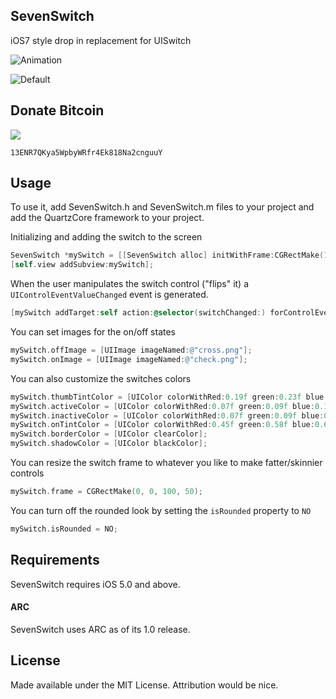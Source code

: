 ## SevenSwitch

iOS7 style drop in replacement for UISwitch

![Animation](https://raw.github.com/bvogelzang/SevenSwitch/master/ExampleImages/example.gif)

![Default](https://raw.github.com/bvogelzang/SevenSwitch/master/ExampleImages/example.png)

## Donate Bitcoin

<a href="bitcoin:13ENR7QKya5WpbyWRfr4Ek818Na2cnguuY?label=SevenSwitch">
  <img src="https://raw.github.com/bvogelzang/SevenSwitch/master/ExampleImages/donate.png" >
</a>

`13ENR7QKya5WpbyWRfr4Ek818Na2cnguuY`

## Usage

To use it, add SevenSwitch.h and SevenSwitch.m files to your project and add the QuartzCore framework to your project.

Initializing and adding the switch to the screen

```objective-c
SevenSwitch *mySwitch = [[SevenSwitch alloc] initWithFrame:CGRectMake(10, 10, 50, 30)];
[self.view addSubview:mySwitch];
```

When the user manipulates the switch control ("flips" it) a `UIControlEventValueChanged` event is generated.

```objective-c
[mySwitch addTarget:self action:@selector(switchChanged:) forControlEvents:UIControlEventValueChanged];
```

You can set images for the on/off states

```objective-c
mySwitch.offImage = [UIImage imageNamed:@"cross.png"];
mySwitch.onImage = [UIImage imageNamed:@"check.png"];
```

You can also customize the switches colors

```objective-c
mySwitch.thumbTintColor = [UIColor colorWithRed:0.19f green:0.23f blue:0.33f alpha:1.00f];
mySwitch.activeColor = [UIColor colorWithRed:0.07f green:0.09f blue:0.11f alpha:1.00f];
mySwitch.inactiveColor = [UIColor colorWithRed:0.07f green:0.09f blue:0.11f alpha:1.00f];
mySwitch.onTintColor = [UIColor colorWithRed:0.45f green:0.58f blue:0.67f alpha:1.00f];
mySwitch.borderColor = [UIColor clearColor];
mySwitch.shadowColor = [UIColor blackColor];
```

You can resize the switch frame to whatever you like to make fatter/skinnier controls

```objective-c
mySwitch.frame = CGRectMake(0, 0, 100, 50);
```

You can turn off the rounded look by setting the `isRounded` property to `NO`

```objective-c
mySwitch.isRounded = NO;
```

## Requirements

SevenSwitch requires iOS 5.0 and above.

#### ARC

SevenSwitch uses ARC as of its 1.0 release.

## License

Made available under the MIT License. Attribution would be nice.
